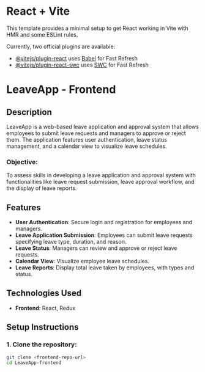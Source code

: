 # React + Vite

This template provides a minimal setup to get React working in Vite with HMR and some ESLint rules.

Currently, two official plugins are available:

- [@vitejs/plugin-react](https://github.com/vitejs/vite-plugin-react/blob/main/packages/plugin-react/README.md) uses [Babel](https://babeljs.io/) for Fast Refresh
- [@vitejs/plugin-react-swc](https://github.com/vitejs/vite-plugin-react-swc) uses [SWC](https://swc.rs/) for Fast Refresh


# LeaveApp - Frontend

## Description
LeaveApp is a web-based leave application and approval system that allows employees to submit leave requests and managers to approve or reject them. The application features user authentication, leave status management, and a calendar view to visualize leave schedules.

### Objective:
To assess skills in developing a leave application and approval system with functionalities like leave request submission, leave approval workflow, and the display of leave reports.

## Features
- **User Authentication**: Secure login and registration for employees and managers.
- **Leave Application Submission**: Employees can submit leave requests specifying leave type, duration, and reason.
- **Leave Status**: Managers can review and approve or reject leave requests.
- **Calendar View**: Visualize employee leave schedules.
- **Leave Reports**: Display total leave taken by employees, with types and status.

## Technologies Used
- **Frontend**: React, Redux

## Setup Instructions

### 1. Clone the repository:
```bash
git clone <frontend-repo-url>
cd LeaveApp-frontend


